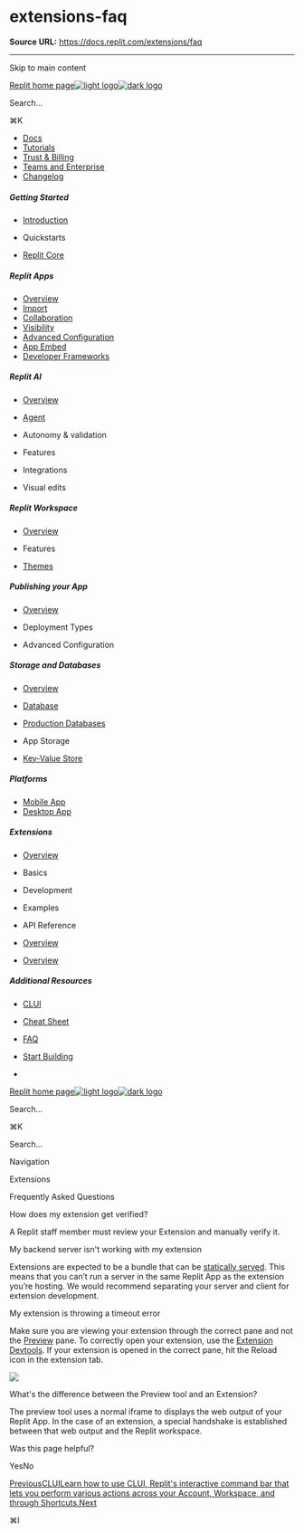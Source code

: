 # extensions-faq

**Source URL:** https://docs.replit.com/extensions/faq

---

Skip to main content

[Replit home page![light logo](https://mintcdn.com/replit/9NKf1XREDj9JhKJb/logo/light.svg?fit=max&auto=format&n=9NKf1XREDj9JhKJb&q=85&s=7eae80cd046605cac4b4a6e7eb48369f)![dark logo](https://mintcdn.com/replit/9NKf1XREDj9JhKJb/logo/dark.svg?fit=max&auto=format&n=9NKf1XREDj9JhKJb&q=85&s=bcbac9afa58f8a51aa123f848bc8d7cd)](/)

Search...

⌘K

  * [Docs](/getting-started/intro-replit)
  * [Tutorials](/tutorials/vibe-coding-101)
  * [Trust & Billing](/category/billing)
  * [Teams and Enterprise](/category/teams)
  * [Changelog](/updates/2025/10/24/changelog)



##### Getting Started

  * [Introduction](/getting-started/intro-replit)
  * Quickstarts

  * [Replit Core](/replit-core/replit-core)



##### Replit Apps

  * [Overview](/category/replit-apps)
  * [Import](/replit-app/import-to-replit)
  * [Collaboration](/replit-app/collaborate)
  * [Visibility](/replit-app/visibility)
  * [Advanced Configuration](/replit-app/configuration)
  * [App Embed](/replit-app/app-embed)
  * [Developer Frameworks](/replit-workspace/templates)



##### Replit AI

  * [Overview](/category/replit-ai)
  * [Agent](/replitai/agent)
  * Autonomy & validation

  * Features

  * Integrations

  * Visual edits




##### Replit Workspace

  * [Overview](/category/replit-workspace)
  * Features

  * [Themes](/replit-workspace/replit-themes)



##### Publishing your App

  * [Overview](/category/replit-deployments)
  * Deployment Types

  * Advanced Configuration




##### Storage and Databases

  * [Overview](/category/storage-and-databases)
  * [Database](/cloud-services/storage-and-databases/sql-database)
  * [Production Databases](/cloud-services/storage-and-databases/production-databases)
  * App Storage

  * [Key-Value Store](/cloud-services/storage-and-databases/replit-database)



##### Platforms

  * [Mobile App](/platforms/mobile-app)
  * [Desktop App](/platforms/desktop-app)



##### Extensions

  * [Overview](/extensions/extensions)
  * Basics

  * Development

  * Examples

  * API Reference

  * [Overview](/extensions/publish)
  * [Overview](/extensions/faq)



##### Additional Resources

  * [CLUI](/additional-resources/clui-graphical-cli)
  * [Cheat Sheet](/additional-resources/cheat-sheet)
  * [FAQ](/faq)



  * [Start Building](https://replit.com/signup)
  * 


[Replit home page![light logo](https://mintcdn.com/replit/9NKf1XREDj9JhKJb/logo/light.svg?fit=max&auto=format&n=9NKf1XREDj9JhKJb&q=85&s=7eae80cd046605cac4b4a6e7eb48369f)![dark logo](https://mintcdn.com/replit/9NKf1XREDj9JhKJb/logo/dark.svg?fit=max&auto=format&n=9NKf1XREDj9JhKJb&q=85&s=bcbac9afa58f8a51aa123f848bc8d7cd)](/)

Search...

⌘K

Search...

Navigation

Extensions

Frequently Asked Questions

How does my extension get verified?

A Replit staff member must review your Extension and manually verify it.

My backend server isn't working with my extension

Extensions are expected to be a bundle that can be [statically served](https://blog.hubspot.com/website/static-vs-dynamic-website). This means that you can’t run a server in the same Replit App as the extension you’re hosting. We would recommend separating your server and client for extension development.

My extension is throwing a timeout error

Make sure you are viewing your extension through the correct pane and not the [Preview](/replit-workspace/workspace-features/preview) pane. To correctly open your extension, use the [Extension Devtools](/extensions/development/devtools). If your extension is opened in the correct pane, hit the Reload icon in the extension tab.

![](https://mintcdn.com/replit/AZ1L8RlIroSxuJDa/images/reload-head.png?fit=max&auto=format&n=AZ1L8RlIroSxuJDa&q=85&s=a889f433d1507118065fbe7155a0144d)

What's the difference between the Preview tool and an Extension?

The preview tool uses a normal iframe to displays the web output of your Replit App. In the case of an extension, a special handshake is established between that web output and the Replit workspace.

Was this page helpful?

YesNo

[Previous](/extensions/publish)[CLUILearn how to use CLUI, Replit's interactive command bar that lets you perform various actions across your Account, Workspace, and through Shortcuts.Next](/additional-resources/clui-graphical-cli)

⌘I